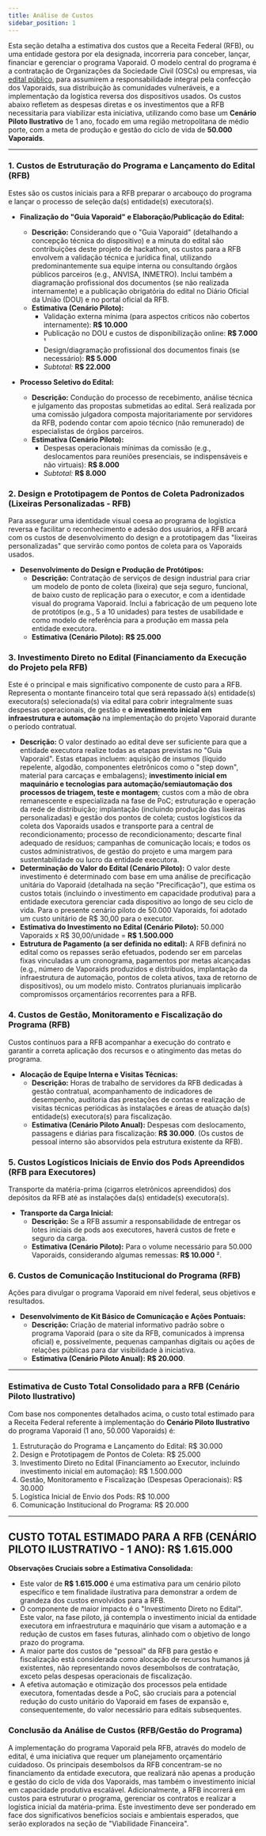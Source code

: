 ```yaml
---
title: Análise de Custos
sidebar_position: 1
---
```


Esta seção detalha a estimativa dos custos que a Receita Federal (RFB), ou uma entidade gestora por ela designada, incorreria para conceber, lançar, financiar e gerenciar o programa Vaporaid. O modelo central do programa é a contratação de Organizações da Sociedade Civil (OSCs) ou empresas, via [edital público](https://docs.google.com/document/d/1y-GHCs55_5DZFfU7q9K-wJNUsF2mrYh-fzYIvCjmewA/edit?usp=sharing), para assumirem a responsabilidade integral pela confecção dos Vaporaids, sua distribuição às comunidades vulneráveis, e a implementação da logística reversa dos dispositivos usados. Os custos abaixo refletem as despesas diretas e os investimentos que a RFB necessitaria para viabilizar esta iniciativa, utilizando como base um **Cenário Piloto Ilustrativo** de 1 ano, focado em uma região metropolitana de médio porte, com a meta de produção e gestão do ciclo de vida de **50.000 Vaporaids**.

---

### 1. Custos de Estruturação do Programa e Lançamento do Edital (RFB)

Estes são os custos iniciais para a RFB preparar o arcabouço do programa e lançar o processo de seleção da(s) entidade(s) executora(s).

* **Finalização do "Guia Vaporaid" e Elaboração/Publicação do Edital:**
    * **Descrição:** Considerando que o "Guia Vaporaid" (detalhando a concepção técnica do dispositivo) e a minuta do edital são contribuições deste projeto de hackathon, os custos para a RFB envolvem a validação técnica e jurídica final, utilizando predominantemente sua equipe interna ou consultando órgãos públicos parceiros (e.g., ANVISA, INMETRO). Inclui também a diagramação profissional dos documentos (se não realizada internamente) e a publicação obrigatória do edital no Diário Oficial da União (DOU) e no portal oficial da RFB.
    * **Estimativa (Cenário Piloto):**
        * Validação externa mínima (para aspectos críticos não cobertos internamente): **R$ 10.000**
        * Publicação no DOU e custos de disponibilização online: **R$ 7.000** ¹
        * Design/diagramação profissional dos documentos finais (se necessário): **R$ 5.000**
        * *Subtotal:* **R$ 22.000**

* **Processo Seletivo do Edital:**
    * **Descrição:** Condução do processo de recebimento, análise técnica e julgamento das propostas submetidas ao edital. Será realizada por uma comissão julgadora composta majoritariamente por servidores da RFB, podendo contar com apoio técnico (não remunerado) de especialistas de órgãos parceiros.
    * **Estimativa (Cenário Piloto):**
        * Despesas operacionais mínimas da comissão (e.g., deslocamentos para reuniões presenciais, se indispensáveis e não virtuais): **R$ 8.000**
        * *Subtotal:* **R$ 8.000**

### 2. Design e Prototipagem de Pontos de Coleta Padronizados (Lixeiras Personalizadas - RFB)

Para assegurar uma identidade visual coesa ao programa de logística reversa e facilitar o reconhecimento e adesão dos usuários, a RFB arcará com os custos de desenvolvimento do design e a prototipagem das "lixeiras personalizadas" que servirão como pontos de coleta para os Vaporaids usados.

* **Desenvolvimento do Design e Produção de Protótipos:**
    * **Descrição:** Contratação de serviços de design industrial para criar um modelo de ponto de coleta (lixeira) que seja seguro, funcional, de baixo custo de replicação para o executor, e com a identidade visual do programa Vaporaid. Inclui a fabricação de um pequeno lote de protótipos (e.g., 5 a 10 unidades) para testes de usabilidade e como modelo de referência para a produção em massa pela entidade executora.
    * **Estimativa (Cenário Piloto):** **R$ 25.000**

### 3. Investimento Direto no Edital (Financiamento da Execução do Projeto pela RFB)

Este é o principal e mais significativo componente de custo para a RFB. Representa o montante financeiro total que será repassado à(s) entidade(s) executora(s) selecionada(s) via edital para cobrir integralmente suas despesas operacionais, de gestão e **o investimento inicial em infraestrutura e automação** na implementação do projeto Vaporaid durante o período contratual.

* **Descrição:** O valor destinado ao edital deve ser suficiente para que a entidade executora realize todas as etapas previstas no "Guia Vaporaid". Estas etapas incluem: aquisição de insumos (líquido repelente, algodão, componentes eletrônicos como o "step down", material para carcaças e embalagens); **investimento inicial em maquinário e tecnologias para automação/semiautomação dos processos de triagem, teste e montagem**; custos com a mão de obra remanescente e especializada na fase de PoC; estruturação e operação da rede de distribuição; implantação (incluindo produção das lixeiras personalizadas) e gestão dos pontos de coleta; custos logísticos da coleta dos Vaporaids usados e transporte para a central de recondicionamento; processo de recondicionamento; descarte final adequado de resíduos; campanhas de comunicação locais; e todos os custos administrativos, de gestão do projeto e uma margem para sustentabilidade ou lucro da entidade executora.
* **Determinação do Valor do Edital (Cenário Piloto):** O valor deste investimento é determinado com base em uma análise de precificação unitária do Vaporaid (detalhada na seção "Precificação"), que estima os custos totais (incluindo o investimento em capacidade produtiva) para a entidade executora gerenciar cada dispositivo ao longo de seu ciclo de vida. Para o presente cenário piloto de 50.000 Vaporaids, foi adotado um custo unitário de R$ 30,00 para o executor.
* **Estimativa do Investimento no Edital (Cenário Piloto):** 50.000 Vaporaids x R$ 30,00/unidade = **R$ 1.500.000**
* **Estrutura de Pagamento (a ser definida no edital):** A RFB definirá no edital como os repasses serão efetuados, podendo ser em parcelas fixas vinculadas a um cronograma, pagamentos por metas alcançadas (e.g., número de Vaporaids produzidos e distribuídos, implantação da infraestrutura de automação, pontos de coleta ativos, taxa de retorno de dispositivos), ou um modelo misto. Contratos plurianuais implicarão compromissos orçamentários recorrentes para a RFB.

### 4. Custos de Gestão, Monitoramento e Fiscalização do Programa (RFB)

Custos contínuos para a RFB acompanhar a execução do contrato e garantir a correta aplicação dos recursos e o atingimento das metas do programa.

* **Alocação de Equipe Interna e Visitas Técnicas:**
    * **Descrição:** Horas de trabalho de servidores da RFB dedicadas à gestão contratual, acompanhamento de indicadores de desempenho, auditoria das prestações de contas e realização de visitas técnicas periódicas às instalações e áreas de atuação da(s) entidade(s) executora(s) para fiscalização.
    * **Estimativa (Cenário Piloto Anual):** Despesas com deslocamento, passagens e diárias para fiscalização: **R$ 30.000**. (Os custos de pessoal interno são absorvidos pela estrutura existente da RFB).

### 5. Custos Logísticos Iniciais de Envio dos Pods Apreendidos (RFB para Executores)

Transporte da matéria-prima (cigarros eletrônicos apreendidos) dos depósitos da RFB até as instalações da(s) entidade(s) executora(s).

* **Transporte da Carga Inicial:**
    * **Descrição:** Se a RFB assumir a responsabilidade de entregar os lotes iniciais de pods aos executores, haverá custos de frete e seguro da carga.
    * **Estimativa (Cenário Piloto):** Para o volume necessário para 50.000 Vaporaids, considerando algumas remessas: **R$ 10.000** ².

### 6. Custos de Comunicação Institucional do Programa (RFB)

Ações para divulgar o programa Vaporaid em nível federal, seus objetivos e resultados.

* **Desenvolvimento de Kit Básico de Comunicação e Ações Pontuais:**
    * **Descrição:** Criação de material informativo padrão sobre o programa Vaporaid (para o site da RFB, comunicados à imprensa oficial) e, possivelmente, pequenas campanhas digitais ou ações de relações públicas para dar visibilidade à iniciativa.
    * **Estimativa (Cenário Piloto Anual):** **R$ 20.000**.

---

### Estimativa de Custo Total Consolidado para a RFB (Cenário Piloto Ilustrativo)

Com base nos componentes detalhados acima, o custo total estimado para a Receita Federal referente à implementação do **Cenário Piloto Ilustrativo** do programa Vaporaid (1 ano, 50.000 Vaporaids) é:

1.  Estruturação do Programa e Lançamento do Edital: R$ 30.000
2.  Design e Prototipagem de Pontos de Coleta: R$ 25.000
3.  Investimento Direto no Edital (Financiamento ao Executor, incluindo investimento inicial em automação): R$ 1.500.000
4.  Gestão, Monitoramento e Fiscalização (Despesas Operacionais): R$ 30.000
5.  Logística Inicial de Envio dos Pods: R$ 10.000
6.  Comunicação Institucional do Programa: R$ 20.000

---
**CUSTO TOTAL ESTIMADO PARA A RFB (CENÁRIO PILOTO ILUSTRATIVO - 1 ANO): R$ 1.615.000**
---

**Observações Cruciais sobre a Estimativa Consolidada:**
* Este valor de **R$ 1.615.000** é uma estimativa para um cenário piloto específico e tem finalidade ilustrativa para demonstrar a ordem de grandeza dos custos envolvidos para a RFB.
* O componente de maior impacto é o "Investimento Direto no Edital". Este valor, na fase piloto, já contempla o investimento inicial da entidade executora em infraestrutura e maquinário que visam a automação e a redução de custos em fases futuras, alinhado com o objetivo de longo prazo do programa.
* A maior parte dos custos de "pessoal" da RFB para gestão e fiscalização está considerada como alocação de recursos humanos já existentes, não representando novos desembolsos de contratação, exceto pelas despesas operacionais de fiscalização.
* A efetiva automação e otimização dos processos pela entidade executora, fomentadas desde a PoC, são cruciais para a potencial redução do custo unitário do Vaporaid em fases de expansão e, consequentemente, do valor necessário para editais subsequentes.

### Conclusão da Análise de Custos (RFB/Gestão do Programa)

A implementação do programa Vaporaid pela RFB, através do modelo de edital, é uma iniciativa que requer um planejamento orçamentário cuidadoso. Os principais desembolsos da RFB concentram-se no financiamento da entidade executora, que realizará não apenas a produção e gestão do ciclo de vida dos Vaporaids, mas também o investimento inicial em capacidade produtiva escalável. Adicionalmente, a RFB incorrerá em custos para estruturar o programa, gerenciar os contratos e realizar a logística inicial da matéria-prima. Este investimento deve ser ponderado em face dos significativos benefícios sociais e ambientais esperados, que serão explorados na seção de "Viabilidade Financeira".